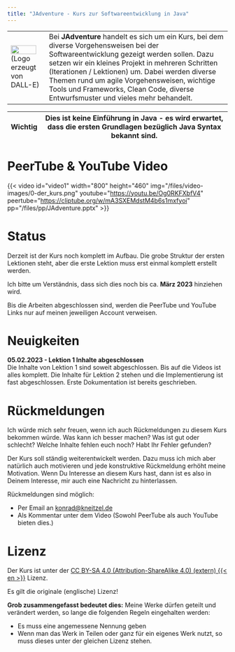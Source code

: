 ```yaml
---
title: "JAdventure - Kurs zur Softwareentwicklung in Java"
---
```



| | |
|-|-|
| <img src="logo.png" width=90%></img> <br> (Logo erzeugt von DALL-E) | Bei **JAdventure** handelt es sich um ein Kurs, bei dem diverse Vorgehensweisen bei der Softwareentwicklung gezeigt werden sollen. Dazu setzen wir ein kleines Projekt in mehreren Schritten (Iterationen / Lektionen) um. Dabei werden diverse Themen rund um agile Vorgehensweisen, wichtige Tools und Frameworks, Clean Code, diverse Entwurfsmuster und vieles mehr behandelt. |


| **Wichtig** | Dies ist keine Einführung in Java - es wird erwartet, dass die ersten Grundlagen bezüglich Java Syntax bekannt sind. |
|-|-|

# PeerTube & YouTube Video

{{< video
    id="video1" width="800" height="460"
    img="/files/video-images/0-der_kurs.png"
    youtube="https://youtu.be/Og0RKFXbfV4"
    peertube="https://cliptube.org/w/mA3SXEMdstM4b6s1mxfyoi"
    pp="/files/pp/JAdventure.pptx"
    >}}

# Status
Derzeit ist der Kurs noch komplett im Aufbau. Die grobe Struktur der ersten Lektionen steht, aber die erste Lektion muss erst einmal komplett erstellt werden.

Ich bitte um Verständnis, dass sich dies noch bis ca. **März 2023** hinziehen wird.

Bis die Arbeiten abgeschlossen sind, werden die PeerTube und YouTube Links nur auf meinen jeweiligen Account verweisen.


# Neuigkeiten


**05.02.2023 - Lektion 1 Inhalte abgeschlossen** <bR>
Die Inhalte von Lektion 1 sind soweit abgeschlossen. Bis auf die Videos ist alles komplett. Die Inhalte für Lektion 2 stehen und die Implementierung ist fast abgeschlossen. Erste Dokumentation ist bereits geschrieben.

# Rückmeldungen

Ich würde mich sehr freuen, wenn ich auch Rückmeldungen zu diesem Kurs bekommen würde. Was kann ich besser machen? Was ist gut oder schlecht? Welche Inhalte fehlen euch noch? Habt Ihr Fehler gefunden?

Der Kurs soll ständig weiterentwickelt werden. Dazu muss ich mich aber natürlich auch motivieren und jede konstruktive Rückmeldung erhöht meine Motivation. Wenn Du Interesse an diesem Kurs hast, dann ist es also in Deinem Interesse, mir auch eine Nachricht zu hinterlassen.

Rückmeldungen sind möglich:
- Per Email an konrad@kneitzel.de
- Als Kommentar unter dem Video (Sowohl PeerTube als auch YouTube bieten dies.)

# Lizenz
Der Kurs ist unter der <a href="https://creativecommons.org/licenses/by-sa/4.0/" target="_blank">CC BY-SA 4.0 (Attribution-ShareAlike 4.0) (extern) {{< en >}}</a> Lizenz. 

Es gilt die originale (englische) Lizenz!

**Grob zusammengefasst bedeutet dies:**
Meine Werke dürfen geteilt und verändert werden, so lange die folgenden Regeln eingehalten werden:
- Es muss eine angemessene Nennung geben
- Wenn man das Werk in Teilen oder ganz für ein eigenes Werk nutzt, so muss dieses unter der gleichen Lizenz stehen.


